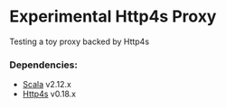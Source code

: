 Experimental Http4s Proxy
=================================
Testing a toy proxy backed by Http4s


### Dependencies:
- [Scala] v2.12.x
- [Http4s] v0.18.x

[Scala]:https://www.scala-lang.org/
[Http4s]:http://http4s.org/
